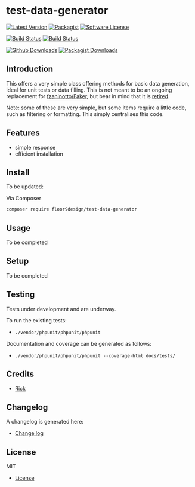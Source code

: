 # test-data-generator

[![Latest Version](https://img.shields.io/github/v/release/floor9design-ltd/test-data-generator?include_prereleases&style=plastic)](https://github.com/floor9design-ltd/test-data-generator/releases)
[![Packagist](https://img.shields.io/packagist/v/floor9design/test-data-generator?style=plastic)](https://packagist.org/packages/floor9design/test-data-generator)
[![Software License](https://img.shields.io/badge/license-MIT-brightgreen.svg?style=plastic)](LICENCE.md)

[![Build Status](https://img.shields.io/travis/floor9design-ltd/test-data-generator?style=plastic)](https://travis-ci.com/github/floor9design-ltd/test-data-generator)
[![Build Status](https://img.shields.io/codecov/c/github/floor9design-ltd/test-data-generator?style=plastic)](https://codecov.io/gh/floor9design-ltd/test-data-generator)

[![Github Downloads](https://img.shields.io/github/downloads/floor9design-ltd/test-data-generator/total?style=plastic)](https://github.com/floor9design-ltd/test-data-generator)
[![Packagist Downloads](https://img.shields.io/packagist/dt/floor9design/test-data-generator?style=plastic)](https://packagist.org/packages/floor9design/test-data-generator)


## Introduction

This offers a very simple class offering methods for basic data generation, ideal for unit tests or data filling.
This is not meant to be an ongoing replacement for [fzaninotto/Faker](https://github.com/fzaninotto/Faker), but bear in 
mind that it is [retired](https://marmelab.com/blog/2020/10/21/sunsetting-faker.html).

Note: some of these are very simple, but some items require a little code, such as filtering or formatting. This 
simply centralises this code. 

## Features

* simple response
* efficient installation

## Install

To be updated: 

Via Composer

``` bash
composer require floor9design/test-data-generator
```

## Usage

To be completed

## Setup

To be completed

## Testing

Tests under development and are underway.

To run the existing tests: 

* `./vendor/phpunit/phpunit/phpunit`

Documentation and coverage can be generated as follows:

* `./vendor/phpunit/phpunit/phpunit --coverage-html docs/tests/`

## Credits

- [Rick](https://github.com/elb98rm)

## Changelog

A changelog is generated here:

* [Change log](CHANGELOG.md)

## License

MIT

* [License](LICENCE.md)